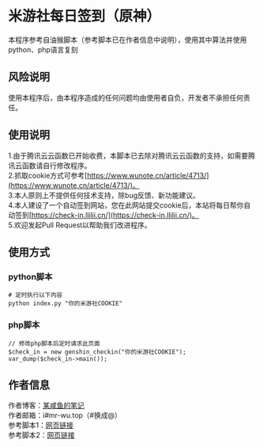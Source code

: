 # 米游社每日签到（原神）
本程序参考自油猴脚本（参考脚本已在作者信息中说明），使用其中算法并使用python、php语言复刻



## 风险说明

使用本程序后，由本程序造成的任何问题均由使用者自负，开发者不承担任何责任。



## 使用说明 

1.由于腾讯云云函数已开始收费，本脚本已去除对腾讯云云函数的支持，如需要腾讯云函数请自行修改程序。  
2.抓取cookie方式可参考[https://www.wunote.cn/article/4713/](https://www.wunote.cn/article/4713/)。  
3.本人原则上不提供任何技术支持，除bug反馈、新功能建议。  
4.本人建设了一个自动签到网站，您在此网站提交cookie后，本站将每日帮你自动签到[https://check-in.llilii.cn/](https://check-in.llilii.cn/)。  
5.欢迎发起Pull Request以帮助我们改进程序。  



## 使用方式

### python脚本

```
# 定时执行以下内容
python index.py "你的米游社COOKIE"
```



### php脚本

```
// 修改php脚本后定时请求此页面
$check_in = new genshin_checkin("你的米游社COOKIE");
var_dump($check_in->main());
```



## 作者信息

作者博客：[某咸鱼的笔记](https://www.wunote.cn/)  
作者邮箱：i#mr-wu.top（#换成@）  
参考脚本1：[网页链接](https://greasyfork.org/zh-CN/scripts/432059-%E7%B1%B3%E6%B8%B8%E7%A4%BE-%E6%B0%B4%E7%BB%8F%E9%AA%8C%E5%8E%9F%E7%A5%9E%E7%AD%BE%E5%88%B0%E5%B7%A5%E5%85%B7)  
参考脚本2：[网页链接](https://greasyfork.org/zh-CN/scripts/448880-%E5%8E%9F%E7%A5%9E%E7%B1%B3%E6%B8%B8%E7%A4%BE%E7%AD%BE%E5%88%B0)  